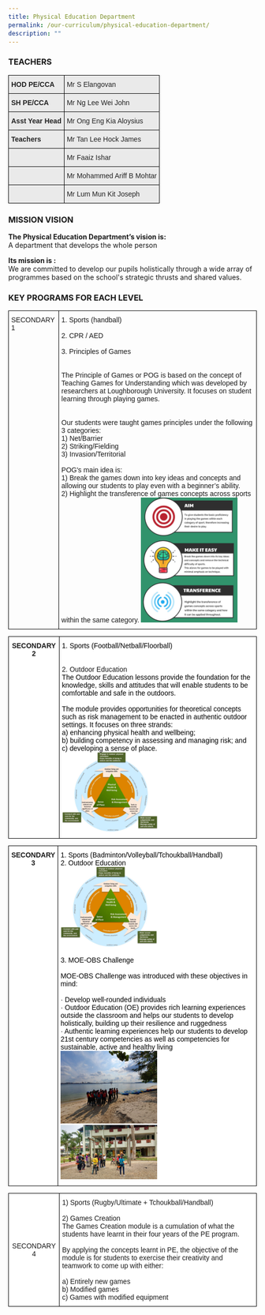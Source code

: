 ```yaml
---
title: Physical Education Department
permalink: /our-curriculum/physical-education-department/
description: ""
---
```

### TEACHERS

<style type="text/css">
.tg  {border-collapse:collapse;border-spacing:0;}
.tg td{border-color:black;border-style:solid;border-width:1px;font-family:Arial, sans-serif;font-size:14px;
  overflow:hidden;padding:10px 5px;word-break:normal;}
.tg th{border-color:black;border-style:solid;border-width:1px;font-family:Arial, sans-serif;font-size:14px;
  font-weight:normal;overflow:hidden;padding:10px 5px;word-break:normal;}
.tg .tg-y7qa{background-color:#EAEAEA;color:#222;text-align:left;vertical-align:top}
.tg .tg-ii8k{background-color:#EAEAEA;color:#222;text-align:center;vertical-align:top}
.tg .tg-rj1p{background-color:#EAEAEA;color:#222;font-weight:bold;text-align:left;vertical-align:top}
.tg .tg-ku5w{background-color:#EAEAEA;color:#222;text-align:center;vertical-align:middle}
</style>
<table class="tg">
<thead>
  <tr>
    <th class="tg-rj1p">HOD PE/CCA</th>
    <th class="tg-y7qa">Mr S Elangovan</th>
  </tr>
</thead>
<tbody>
  <tr>
    <td class="tg-rj1p">SH PE/CCA</td>
    <td class="tg-y7qa">Mr Ng Lee Wei John</td>
  </tr>
  <tr>
    <td class="tg-rj1p">Asst Year Head</td>
    <td class="tg-y7qa">Mr Ong Eng Kia Aloysius</td>
  </tr>
  <tr>
    <td class="tg-rj1p">Teachers</td>
    <td class="tg-y7qa">Mr Tan Lee Hock James</td>
  </tr>
  <tr>
    <td class="tg-ku5w"></td>
    <td class="tg-y7qa">Mr Faaiz Ishar</td>
  </tr>
  <tr>
    <td class="tg-ku5w"></td>
    <td class="tg-y7qa">Mr Mohammed Ariff B Mohtar</td>
  </tr>
  <tr>
    <td class="tg-ii8k"> </td>
    <td class="tg-y7qa">Mr Lum Mun Kit Joseph</td>
  </tr>
</tbody>
</table>

### MISSION VISION

**The Physical Education Department’s vision is:** <br>
A department that develops the whole person  
  
**Its mission is :**   <br>
We are committed to develop our pupils holistically through a wide array of programmes based on the school's strategic thrusts and shared values.


### KEY PROGRAMS FOR EACH LEVEL

<style type="text/css">
.tg  {border-collapse:collapse;border-spacing:0;}
.tg td{border-color:black;border-style:solid;border-width:1px;font-family:Arial, sans-serif;font-size:14px;
  overflow:hidden;padding:10px 5px;word-break:normal;}
.tg th{border-color:black;border-style:solid;border-width:1px;font-family:Arial, sans-serif;font-size:14px;
  font-weight:normal;overflow:hidden;padding:10px 5px;word-break:normal;}
.tg .tg-0lax{text-align:left;vertical-align:top}
</style>
<table class="tg">
<thead>
  <tr>
    <td class="tg-0lax">SECONDARY 1</td>
    <td class="tg-0lax">1. Sports (handball) <br><br>2. CPR / AED<br><br>3. Principles of Games<br><br><br><span style="font-weight:400;font-style:normal">The Principle of Games or POG is based on the concept of Teaching Games for Understanding which was developed by researchers at Loughborough University. It focuses on student learning through playing games.</span><br><br><br><span style="font-weight:400;font-style:normal">Our students were taught games principles under the following 3 categories:</span><br><span style="font-weight:400;font-style:normal">1) Net/Barrier</span><br><span style="font-weight:400;font-style:normal">2) Striking/Fielding</span><br><span style="font-weight:400;font-style:normal">3) Invasion/Territorial</span><br><br><span style="font-weight:400;font-style:normal">POG's main idea is:</span><br><span style="font-weight:400;font-style:normal">1)     Break the games down into key ideas and concepts and allowing our students to play even with a beginner’s ability.</span><br><span style="font-weight:400;font-style:normal">2)     Highlight the transference of games concepts across sports within the same category.
<img src="/images/PE.png" style="width:50%"></span></td>
  </tr>
</thead>
</table>
<style type="text/css">
.tg  {border-collapse:collapse;border-spacing:0;}
.tg td{border-color:black;border-style:solid;border-width:1px;font-family:Arial, sans-serif;font-size:14px;
  overflow:hidden;padding:10px 5px;word-break:normal;}
.tg th{border-color:black;border-style:solid;border-width:1px;font-family:Arial, sans-serif;font-size:14px;
  font-weight:normal;overflow:hidden;padding:10px 5px;word-break:normal;}
.tg .tg-9hzb{background-color:#FFF;font-weight:bold;text-align:center;vertical-align:top}
.tg .tg-ktyi{background-color:#FFF;text-align:left;vertical-align:top}
</style>
<table class="tg">
<thead>
  <tr>
    <td class="tg-9hzb">SECONDARY 2</td>
    <td class="tg-ktyi"><span style="color:#000">1. Sports (Football/Netball/Floorball)</span><br><br><br>2. Outdoor Education<br><span style="color:#000">The Outdoor Education lessons provide the foundation for the knowledge, skills and attitudes that will enable students to be comfortable and safe in the outdoors. </span><br><br><span style="color:#000">The module provides opportunities for theoretical concepts such as risk management to be enacted in authentic outdoor settings. It focuses on three strands:</span><br><span style="color:#000">a)</span>	<span style="color:#000">enhancing physical health and wellbeing;</span><br><span style="color:#000">b)</span>	<span style="color:#000">building competency in assessing and managing risk; and</span><br><span style="color:#000">c)</span>	<span style="color:#000">developing a sense of place. </span><br><img src="/images/PE%20diagram.png" alt="PE diagram.png" style="width:50%"></td>
  </tr>
</thead>
</table>

<style type="text/css">
.tg  {border-collapse:collapse;border-spacing:0;}
.tg td{border-color:black;border-style:solid;border-width:1px;font-family:Arial, sans-serif;font-size:14px;
  overflow:hidden;padding:10px 5px;word-break:normal;}
.tg th{border-color:black;border-style:solid;border-width:1px;font-family:Arial, sans-serif;font-size:14px;
  font-weight:normal;overflow:hidden;padding:10px 5px;word-break:normal;}
.tg .tg-9hzb{background-color:#FFF;font-weight:bold;text-align:center;vertical-align:top}
.tg .tg-ktyi{background-color:#FFF;text-align:left;vertical-align:top}
</style>
<table class="tg">
<thead>
  <tr>
    <td class="tg-9hzb">SECONDARY 3</td>
    <td class="tg-ktyi"><span style="color:#000">1. Sports (Badminton/Volleyball/Tchoukball/Handball)</span><br><span style="color:#000">2. Outdoor Education</span><br><img src="/images/PE%20diagram.png" alt="PE diagram.png" style="width:50%"><br><br><span style="color:#000">3. MOE-OBS Challenge</span><br><br><span style="color:#000">MOE-OBS Challenge was introduced with these objectives in mind:</span><br><br>·        <span style="color:#000">Develop well-rounded individuals</span><br>·        <span style="color:#000">Outdoor Education (OE) provides rich learning experiences outside the classroom and helps our students to develop holistically, building up their resilience and ruggedness</span><br>·        <span style="color:#000">Authentic learning experiences help our students to develop 21st century competencies as well as competencies for sustainable, active and healthy living
<img src="/images/SEC%203.jpg" 
     style="width:50%">
<img src="/images/SECC%203%20PIC.jpg" 
     style="width:50%"></span></td>
  </tr>
</thead>
</table>

<style type="text/css">
.tg  {border-collapse:collapse;border-spacing:0;}
.tg td{border-color:black;border-style:solid;border-width:1px;font-family:Arial, sans-serif;font-size:14px;
  overflow:hidden;padding:10px 5px;word-break:normal;}
.tg th{border-color:black;border-style:solid;border-width:1px;font-family:Arial, sans-serif;font-size:14px;
  font-weight:normal;overflow:hidden;padding:10px 5px;word-break:normal;}
.tg .tg-f4yw{background-color:#FFF;text-align:center;vertical-align:middle}
.tg .tg-zr06{background-color:#FFF;text-align:left;vertical-align:middle}
</style>
<table class="tg">
<thead>
  <tr>
    <td class="tg-f4yw">SECONDARY 4</td>
    <td class="tg-zr06">1)     Sports (Rugby/Ultimate + Tchoukball/Handball)<br> <br>2)     Games Creation<br>The Games Creation  module is a cumulation of what the students have learnt in their four years of the PE program.<br> <br>By applying the concepts learnt in PE, the objective of the module is for students to exercise their creativity and teamwork to come up with either:<br> <br>a)     Entirely new games<br>b)     Modified games<br>c)     Games with modified equipment</td>
  </tr>
</thead>
</table>